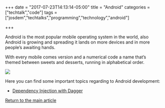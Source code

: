 +++
date = "2017-07-23T14:13:14-05:00"
title = "Android"
categories = ["techtalk","code"]
tags = ["josdem","techtalks","programming","technology","android"]

+++

Android is the most popular mobile operating system in the world, also Android is growing and spreading it lands on more devices and in more people’s awaiting hands.

With every mobile comes version and a numerical code a name that’s themed between sweets and desserts, running in alphabetical order.

<img src="/img/techtalks/android/versions.jpg">

Here you can find some important topics regarding to Android development:

* [Dependency Injection with Dagger](/techtalk/android/dagger2)


[Return to the main article](/techtalk/techtalks)
